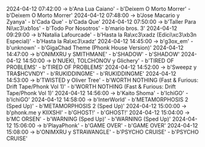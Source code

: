 2024-04-12 07:42:00 -> b'Ana Lua Caiano' - b'Deixem O Morto Morrer' - b'Deixem O Morto Morrer'
2024-04-12 07:48:00 -> b'Jose Macario y Zyanya' - b'Cada Que' - b'Cada Que'
2024-04-12 07:50:00 -> b'Taller Para Ni\xc3\xb1os' - b'Todo Por Nosotros' - b'mario bros. 3'
2024-04-12 09:29:00 -> b'Natalia Lafourcade' - b'Hasta la Ra\xc3\xadz (Edici\xc3\xb3n Especial)' - b'Hasta la Ra\xc3\xadz'
2024-04-12 14:45:00 -> b'g3ox_em' - b'unknown' - b'GigaChad Theme (Phonk House Version)'
2024-04-12 14:47:00 -> b'ONIMXRU y SMITHMANE' - b'SHADOW' - b'SHADOW'
2024-04-12 14:50:00 -> b'NUEKI, TOLCHONOV y Glichery' - b'TIRED OF PROBLEMS' - b'TIRED OF PROBLEMS'
2024-04-12 14:52:00 -> b'Sweepz y TRA$HCVNDY' - b'RUKIDDINGME' - b'RUKIDDINGME'
2024-04-12 14:53:00 -> b'TWISTED y Oliver Tree' - b'WORTH NOTHING (Fast & Furious: Drift Tape/Phonk Vol 1)' - b'WORTH NOTHING (Fast & Furious: Drift Tape/Phonk Vol 1)'
2024-04-12 14:56:00 -> b'Kaito Shoma' - b'IchiGO' - b'IchiGO'
2024-04-12 14:58:00 -> b'InterWorld' - b'METAMORPHOSIS 2 (Sped Up)' - b'METAMORPHOSIS 2 (Sped Up)'
2024-04-12 15:00:00 -> b'phonk.me y KIIXSHI' - b'GHOST!' - b'GHOST!'
2024-04-12 15:04:00 -> b'MC ORSEN' - b'WARNING (Sped Up)' - b'WARNING (Sped Up)'
2024-04-12 15:06:00 -> b'PlayaPhonk' - b'GAME OVER' - b'GAME OVER'
2024-04-12 15:08:00 -> b'ONIMXRU y STRAWANGLE' - b'PSYCHO CRUISE' - b'PSYCHO CRUISE'
